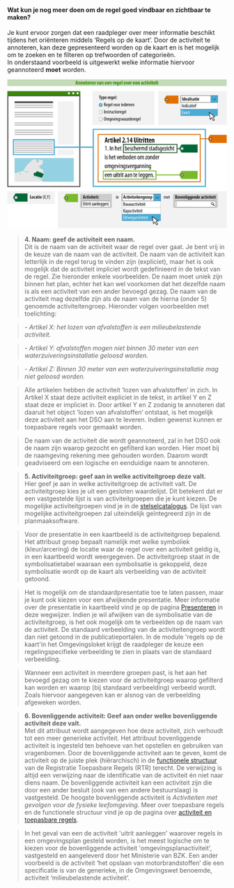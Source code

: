 ﻿#### Wat kun je nog meer doen om de regel goed vindbaar en zichtbaar te maken?

Je kunt ervoor zorgen dat een raadpleger over meer informatie beschikt tijdens
het oriënteren middels ‘Regels op de kaart’. Door de activiteit te
annoteren, kan deze gepresenteerd worden op de kaart en is het mogelijk om te
zoeken en te filteren op trefwoorden of categorieën.  
In onderstaand voorbeeld is uitgewerkt welke informatie hiervoor geannoteerd
**moet** worden.

![](media/7103RegelActiviteitBasis.png)

>   **4. Naam: geef de activiteit een naam.**  
>   Dit is de naam van de activiteit waar de regel over gaat. Je
>   bent vrij in de keuze van de naam van de activiteit. De naam van de activiteit kan
>   letterlijk in de regel terug te vinden zijn (expliciet), maar het is ook mogelijk
>   dat de activiteit impliciet wordt gedefinieerd in de tekst van de regel. Zie hieronder
>   enkele voorbeelden. De naam moet uniek zijn binnen het plan, echter het kan wel voorkomen 
>   dat het dezelfde naam is als een activiteit van een ander bevoegd gezag. De naam van 
>   de activiteit mag dezelfde zijn als de naam van de hierna (onder 5) genoemde activiteitengroep.
>   Hieronder volgen voorbeelden met toelichting:

>   *- Artikel X: het lozen van afvalstoffen is een milieubelastende activiteit.*

>   *- Artikel Y: afvalstoffen mogen niet binnen 30 meter van een waterzuiveringsinstallatie geloosd worden.* 

>   *- Artikel Z: Binnen 30 meter van een waterzuiveringsinstallatie mag niet geloosd worden.*

>   Alle artikelen hebben de activiteit ‘lozen van afvalstoffen’ in zich. In Artikel X staat 
>   deze activiteit expliciet in de tekst, in artikel Y en Z staat deze er impliciet in. 
>   Door artikel Y en Z zodanig te annoteren dat daaruit het object ‘lozen van afvalstoffen’ 
>   ontstaat, is het mogelijk deze activiteit aan het DSO aan te leveren. Indien gewenst 
>   kunnen er toepasbare regels voor gemaakt worden.

>   De naam van de activiteit die wordt geannoteerd, zal in het DSO ook de naam zijn waarop
>   gezocht en gefilterd kan worden. Hier moet bij de naamgeving rekening mee gehouden worden.
>   Daarom wordt geadviseerd om een logische en eenduidige naam te annoteren.

>   **5. Activiteitgroep: geef aan in welke activiteitgroep deze
>   valt.**  
>   Hier geef je aan in welke activiteitgroep de activiteit valt. De
>   activiteitgroep kies je uit een gesloten waardelijst. Dit betekent dat
>   er een vastgestelde lijst is van activiteitgroepen die je kunt kiezen.
>   De mogelijke activiteitgroepen vind je in de
>   [stelselcatalogus](https://stelselcatalogus.omgevingswet.overheid.nl/waardelijstenpagina).
>   De lijst van mogelijke activiteitgroepen zal uiteindelijk geïntegreerd
>   zijn in de planmaaksoftware.

>   Voor de presentatie in een kaartbeeld is de activiteitgroep bepalend.
>   Het attribuut groep bepaalt namelijk met welke symboliek (kleur/arcering) de
>   locatie waar de regel over een activiteit geldig is, in een kaartbeeld wordt
>   weergegeven. De activiteitgroep staat in de symbolisatietabel waaraan
>   een symbolisatie is gekoppeld, deze symbolisatie wordt op de kaart als
>   verbeelding van de activiteit getoond. 

>   Het is mogelijk om de standaardpresentatie toe te laten passen, maar je
>   kunt ook kiezen voor een afwijkende presentatie. Meer informatie over de
>   presentatie in kaartbeeld vind je op de pagina [Presenteren](/presenteren)
>   in deze wegwijzer. Indien je wil afwijken van de symbolisatie
>   van de activiteitgroep, is het ook mogelijk om te verbeelden op de 
>   naam van de activiteit. De standaard verbeelding van de activiteitengroep 
>   wordt dan niet getoond in de publicatieportalen. In de module 'regels op de kaart'in het Omgevingsloket krijgt 
>   de raadpleger de keuze een regelingspecifieke verbeelding te zien in plaats 
>   van de standaard verbeelding.

>   Wanneer een activiteit in meerdere groepen past, is het aan het bevoegd gezag 
>   om te kiezen voor de activiteitgroep waarop gefilterd kan worden en waarop (bij 
>   standaard verbeelding) verbeeld wordt. Zoals hiervoor aangegeven kan er 
>   alsnog van de verbeelding afgeweken worden.

>   **6. Bovenliggende activiteit: Geef aan onder welke bovenliggende activiteit deze valt.**  
>   Met dit attribuut wordt aangegeven hoe deze activiteit, zich verhoudt tot een meer generieke 
>   activiteit. Het attribuut bovenliggende activiteit is ingesteld ten behoeve van het opstellen 
>   en gebruiken van vragenbomen. Door de bovenliggende activiteit aan te geven, komt de activiteit op de juiste plek
>   (hiërarchisch) in de [functionele structuur](https://pre.omgevingswet.overheid.nl/registratie-toepasbare-regels/) van de Registratie Toepasbare Regels (RTR)
>   terecht.  De verwijzing is altijd een verwijzing naar de identificatie van de activiteit én niet naar diens naam. 
>   De bovenliggende activiteit kan een activiteit zijn die door een ander besluit 
>   (ook van een andere bestuurslaag) is vastgesteld. De hoogste bovenliggende activiteit is 
>   *Activiteiten met gevolgen voor de fysieke leefomgeving*. Meer over toepasbare regels en de 
>   functionele structuur vind je op de pagina over [activiteit en toepasbare regels](https://wegwijzerstoptpod.nl/hoe-maak-ik-een-regel-over-een-activiteit/activiteit-en-toepasbare-regels). 

>   In het geval van een de activiteit 'uitrit aanleggen' waarover regels in een omgevingsplan gesteld worden,
>   is het meest logische om te kiezen voor de bovenliggende activiteit 'omgevingsplanactiviteit', 
>   vastgesteld en aangeleverd door het Ministerie van BZK. Een ander voorbeeld is de activiteit 
>   ‘het opslaan van motorbrandstoffen’ die een specificatie is van de generieke, in
>   de Omgevingswet benoemde, activiteit ‘milieubelastende activiteit’.
